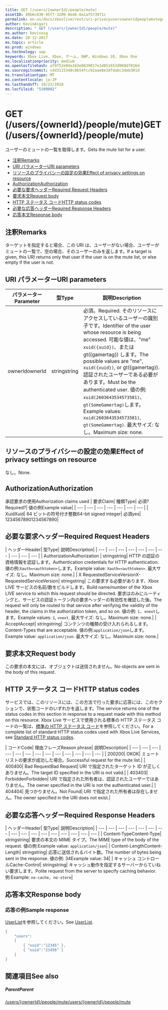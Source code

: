 ```yaml
---
title: GET (/users/{ownerId}/people/mute)
assetID: 49b6c830-95f7-3200-0e46-0a1af573971c
permalink: en-us/docs/xboxlive/rest/uri-privacyusersowneridpeoplemuteget.html
author: KevinAsgari
description: " GET (/users/{ownerId}/people/mute)"
ms.author: kevinasg
ms.date: 20-12-2017
ms.topic: article
ms.prod: windows
ms.technology: uwp
keywords: Xbox Live, Xbox, ゲーム, UWP, Windows 10, Xbox One
ms.localizationpriority: medium
ms.openlocfilehash: af9f52e04a163e0839017e1d051653d968df816d
ms.sourcegitcommit: c4d3115348c8b54fcc92aae8e18fdabc3deb301d
ms.translationtype: MT
ms.contentlocale: ja-JP
ms.lasthandoff: 10/22/2018
ms.locfileid: "5399002"
---
```

# <a name="get-usersowneridpeoplemute"></a><span data-ttu-id="24165-104">GET (/users/{ownerId}/people/mute)</span><span class="sxs-lookup"><span data-stu-id="24165-104">GET (/users/{ownerId}/people/mute)</span></span>
<span data-ttu-id="24165-105">ユーザーのミュートの一覧を取得します。</span><span class="sxs-lookup"><span data-stu-id="24165-105">Gets the mute list for a user.</span></span>

  * [<span data-ttu-id="24165-106">注釈</span><span class="sxs-lookup"><span data-stu-id="24165-106">Remarks</span></span>](#ID4EQ)
  * [<span data-ttu-id="24165-107">URI パラメーター</span><span class="sxs-lookup"><span data-stu-id="24165-107">URI parameters</span></span>](#ID4EZ)
  * [<span data-ttu-id="24165-108">リソースのプライバシーの設定の効果</span><span class="sxs-lookup"><span data-stu-id="24165-108">Effect of privacy settings on resource</span></span>](#ID4EEB)
  * [<span data-ttu-id="24165-109">Authorization</span><span class="sxs-lookup"><span data-stu-id="24165-109">Authorization</span></span>](#ID4ENB)
  * [<span data-ttu-id="24165-110">必要な要求ヘッダー</span><span class="sxs-lookup"><span data-stu-id="24165-110">Required Request Headers</span></span>](#ID4ESC)
  * [<span data-ttu-id="24165-111">要求本文</span><span class="sxs-lookup"><span data-stu-id="24165-111">Request body</span></span>](#ID4EPE)
  * [<span data-ttu-id="24165-112">HTTP ステータス コード</span><span class="sxs-lookup"><span data-stu-id="24165-112">HTTP status codes</span></span>](#ID4E1E)
  * [<span data-ttu-id="24165-113">必要な応答ヘッダー</span><span class="sxs-lookup"><span data-stu-id="24165-113">Required Response Headers</span></span>](#ID4E3G)
  * [<span data-ttu-id="24165-114">応答本文</span><span class="sxs-lookup"><span data-stu-id="24165-114">Response body</span></span>](#ID4ETAAC)

<a id="ID4EQ"></a>


## <a name="remarks"></a><span data-ttu-id="24165-115">注釈</span><span class="sxs-lookup"><span data-stu-id="24165-115">Remarks</span></span>

<span data-ttu-id="24165-116">ターゲットを指定すると場合、この URI は、ユーザーがない場合、ユーザーがミュートの一覧で、空の場合、そのユーザーのみを返します。</span><span class="sxs-lookup"><span data-stu-id="24165-116">If a target is given, this URI returns only that user if the user is on the mute list, or else empty if the user is not.</span></span>

<a id="ID4EZ"></a>


## <a name="uri-parameters"></a><span data-ttu-id="24165-117">URI パラメーター</span><span class="sxs-lookup"><span data-stu-id="24165-117">URI parameters</span></span>

| <span data-ttu-id="24165-118">パラメーター</span><span class="sxs-lookup"><span data-stu-id="24165-118">Parameter</span></span>| <span data-ttu-id="24165-119">型</span><span class="sxs-lookup"><span data-stu-id="24165-119">Type</span></span>| <span data-ttu-id="24165-120">説明</span><span class="sxs-lookup"><span data-stu-id="24165-120">Description</span></span>|
| --- | --- | --- |
| <span data-ttu-id="24165-121">ownerId</span><span class="sxs-lookup"><span data-stu-id="24165-121">ownerId</span></span>| <span data-ttu-id="24165-122">string</span><span class="sxs-lookup"><span data-stu-id="24165-122">string</span></span>| <span data-ttu-id="24165-123">必須。</span><span class="sxs-lookup"><span data-stu-id="24165-123">Required.</span></span> <span data-ttu-id="24165-124">そのリソースにアクセスしているユーザーの識別子です。</span><span class="sxs-lookup"><span data-stu-id="24165-124">Identifier of the user whose resource is being accessed.</span></span> <span data-ttu-id="24165-125">可能な値は、"me" <code>xuid({xuid})</code>、または gt({gamertag}) します。</span><span class="sxs-lookup"><span data-stu-id="24165-125">The possible values are "me", <code>xuid({xuid})</code>, or gt({gamertag}).</span></span> <span data-ttu-id="24165-126">認証されたユーザーである必要があります。</span><span class="sxs-lookup"><span data-stu-id="24165-126">Must be the authenticated user.</span></span> <span data-ttu-id="24165-127">値の例: <code>xuid(2603643534573581)</code>、<code>gt(SomeGamertag)</code>します。</span><span class="sxs-lookup"><span data-stu-id="24165-127">Example values: <code>xuid(2603643534573581)</code>, <code>gt(SomeGamertag)</code>.</span></span> <span data-ttu-id="24165-128">最大サイズ: なし。</span><span class="sxs-lookup"><span data-stu-id="24165-128">Maximum size: none.</span></span> |

<a id="ID4EEB"></a>


## <a name="effect-of-privacy-settings-on-resource"></a><span data-ttu-id="24165-129">リソースのプライバシーの設定の効果</span><span class="sxs-lookup"><span data-stu-id="24165-129">Effect of privacy settings on resource</span></span>

<span data-ttu-id="24165-130">なし。</span><span class="sxs-lookup"><span data-stu-id="24165-130">None.</span></span>

<a id="ID4ENB"></a>


## <a name="authorization"></a><span data-ttu-id="24165-131">Authorization</span><span class="sxs-lookup"><span data-stu-id="24165-131">Authorization</span></span>

<span data-ttu-id="24165-132">承認要求の使用</span><span class="sxs-lookup"><span data-stu-id="24165-132">Authorization claims used</span></span> | <span data-ttu-id="24165-133">要求</span><span class="sxs-lookup"><span data-stu-id="24165-133">Claim</span></span>| <span data-ttu-id="24165-134">種類</span><span class="sxs-lookup"><span data-stu-id="24165-134">Type</span></span>| <span data-ttu-id="24165-135">必須?</span><span class="sxs-lookup"><span data-stu-id="24165-135">Required?</span></span>| <span data-ttu-id="24165-136">値の例</span><span class="sxs-lookup"><span data-stu-id="24165-136">Example value</span></span>|
| --- | --- | --- | --- | --- | --- | --- |
| <span data-ttu-id="24165-137">Xuid</span><span class="sxs-lookup"><span data-stu-id="24165-137">Xuid</span></span>| <span data-ttu-id="24165-138">64 ビットの符号付き整数</span><span class="sxs-lookup"><span data-stu-id="24165-138">64-bit signed integer</span></span>| <span data-ttu-id="24165-139">必須</span><span class="sxs-lookup"><span data-stu-id="24165-139">yes</span></span>| <span data-ttu-id="24165-140">1234567890</span><span class="sxs-lookup"><span data-stu-id="24165-140">1234567890</span></span>|

<a id="ID4ESC"></a>


## <a name="required-request-headers"></a><span data-ttu-id="24165-141">必要な要求ヘッダー</span><span class="sxs-lookup"><span data-stu-id="24165-141">Required Request Headers</span></span>

| <span data-ttu-id="24165-142">ヘッダー</span><span class="sxs-lookup"><span data-stu-id="24165-142">Header</span></span>| <span data-ttu-id="24165-143">型</span><span class="sxs-lookup"><span data-stu-id="24165-143">Type</span></span>| <span data-ttu-id="24165-144">説明</span><span class="sxs-lookup"><span data-stu-id="24165-144">Description</span></span>|
| --- | --- | --- | --- | --- | --- | --- | --- | --- | --- |
| <span data-ttu-id="24165-145">Authorization</span><span class="sxs-lookup"><span data-stu-id="24165-145">Authorization</span></span> | <span data-ttu-id="24165-146">string</span><span class="sxs-lookup"><span data-stu-id="24165-146">string</span></span>| <span data-ttu-id="24165-147">HTTP の認証の資格情報を認証します。</span><span class="sxs-lookup"><span data-stu-id="24165-147">Authentication credentials for HTTP authentication.</span></span> <span data-ttu-id="24165-148">値の例:<code>Xauth=&lt;authtoken></code>します。</span><span class="sxs-lookup"><span data-stu-id="24165-148">Example value: <code>Xauth=&lt;authtoken></code>.</span></span> <span data-ttu-id="24165-149">最大サイズ: なし。</span><span class="sxs-lookup"><span data-stu-id="24165-149">Maximum size: none.</span></span>|
| <span data-ttu-id="24165-150">X RequestedServiceVersion</span><span class="sxs-lookup"><span data-stu-id="24165-150">X-RequestedServiceVersion</span></span>| <span data-ttu-id="24165-151">string</span><span class="sxs-lookup"><span data-stu-id="24165-151">string</span></span>| <span data-ttu-id="24165-152">この要求する必要があります、Xbox LIVE サービスの名前/数をビルドします。</span><span class="sxs-lookup"><span data-stu-id="24165-152">Build name/number of the Xbox LIVE service to which this request should be directed.</span></span> <span data-ttu-id="24165-153">要求はのみにルーティングと、サービスの認証トークン内の要求ヘッダーの有効性を確認した後。</span><span class="sxs-lookup"><span data-stu-id="24165-153">The request will only be routed to that service after verifying the validity of the header, the claims in the authorization token, and so on.</span></span> <span data-ttu-id="24165-154">値の例: <code>1</code>、<code>vnext</code>します。</span><span class="sxs-lookup"><span data-stu-id="24165-154">Example values: <code>1</code>, <code>vnext</code>.</span></span> <span data-ttu-id="24165-155">最大サイズ: なし。</span><span class="sxs-lookup"><span data-stu-id="24165-155">Maximum size: none.</span></span>|
| <span data-ttu-id="24165-156">Accept</span><span class="sxs-lookup"><span data-stu-id="24165-156">Accept</span></span>| <span data-ttu-id="24165-157">string</span><span class="sxs-lookup"><span data-stu-id="24165-157">string</span></span>| <span data-ttu-id="24165-158">コンテンツの種類の受け入れられるします。</span><span class="sxs-lookup"><span data-stu-id="24165-158">Content-Types that are acceptable.</span></span> <span data-ttu-id="24165-159">値の例:<code>application/json</code>します。</span><span class="sxs-lookup"><span data-stu-id="24165-159">Example value: <code>application/json</code>.</span></span> <span data-ttu-id="24165-160">最大サイズ: なし。</span><span class="sxs-lookup"><span data-stu-id="24165-160">Maximum size: none.</span></span>|

<a id="ID4EPE"></a>


## <a name="request-body"></a><span data-ttu-id="24165-161">要求本文</span><span class="sxs-lookup"><span data-stu-id="24165-161">Request body</span></span>

<span data-ttu-id="24165-162">この要求の本文には、オブジェクトは送信されません。</span><span class="sxs-lookup"><span data-stu-id="24165-162">No objects are sent in the body of this request.</span></span>

<a id="ID4E1E"></a>


## <a name="http-status-codes"></a><span data-ttu-id="24165-163">HTTP ステータス コード</span><span class="sxs-lookup"><span data-stu-id="24165-163">HTTP status codes</span></span>

<span data-ttu-id="24165-164">サービスでは、このリソースには、この方法で行った要求に応答には、このセクションで、状態コードのいずれかを返します。</span><span class="sxs-lookup"><span data-stu-id="24165-164">The service returns one of the status codes in this section in response to a request made with this method on this resource.</span></span> <span data-ttu-id="24165-165">Xbox Live サービスで使用される標準の HTTP ステータス コードの一覧は、[標準の HTTP ステータス コード](../../additional/httpstatuscodes.md)を参照してください。</span><span class="sxs-lookup"><span data-stu-id="24165-165">For a complete list of standard HTTP status codes used with Xbox Live Services, see [Standard HTTP status codes](../../additional/httpstatuscodes.md).</span></span>

| <span data-ttu-id="24165-166">コード</span><span class="sxs-lookup"><span data-stu-id="24165-166">Code</span></span>| <span data-ttu-id="24165-167">理由フレーズ</span><span class="sxs-lookup"><span data-stu-id="24165-167">Reason phrase</span></span>| <span data-ttu-id="24165-168">説明</span><span class="sxs-lookup"><span data-stu-id="24165-168">Description</span></span>|
| --- | --- | --- | --- | --- | --- | --- | --- | --- | --- | --- | --- | --- |
| <span data-ttu-id="24165-169">200</span><span class="sxs-lookup"><span data-stu-id="24165-169">200</span></span>| <span data-ttu-id="24165-170">OK</span><span class="sxs-lookup"><span data-stu-id="24165-170">OK</span></span>| <span data-ttu-id="24165-171">ミュート リストの要求が成功した場合。</span><span class="sxs-lookup"><span data-stu-id="24165-171">Successful request for the mute list.</span></span>|
| <span data-ttu-id="24165-172">400</span><span class="sxs-lookup"><span data-stu-id="24165-172">400</span></span>| <span data-ttu-id="24165-173">Bad Request</span><span class="sxs-lookup"><span data-stu-id="24165-173">Bad Request</span></span>| <span data-ttu-id="24165-174">URI で指定されたターゲット ID が正しくありません。</span><span class="sxs-lookup"><span data-stu-id="24165-174">The target ID specified in the URI is not valid.</span></span>|
| <span data-ttu-id="24165-175">403</span><span class="sxs-lookup"><span data-stu-id="24165-175">403</span></span>| <span data-ttu-id="24165-176">Forbidden</span><span class="sxs-lookup"><span data-stu-id="24165-176">Forbidden</span></span>| <span data-ttu-id="24165-177">URI で指定された所有者は、認証されたユーザーではありません。</span><span class="sxs-lookup"><span data-stu-id="24165-177">The owner specified in the URI is not the authenticated user.</span></span>|
| <span data-ttu-id="24165-178">404</span><span class="sxs-lookup"><span data-stu-id="24165-178">404</span></span>| <span data-ttu-id="24165-179">見つかりません。</span><span class="sxs-lookup"><span data-stu-id="24165-179">Not Found</span></span>| <span data-ttu-id="24165-180">URI で指定された所有者は存在しません。</span><span class="sxs-lookup"><span data-stu-id="24165-180">The owner specified in the URI does not exist.</span></span>|

<a id="ID4E3G"></a>


## <a name="required-response-headers"></a><span data-ttu-id="24165-181">必要な応答ヘッダー</span><span class="sxs-lookup"><span data-stu-id="24165-181">Required Response Headers</span></span>

| <span data-ttu-id="24165-182">ヘッダー</span><span class="sxs-lookup"><span data-stu-id="24165-182">Header</span></span>| <span data-ttu-id="24165-183">型</span><span class="sxs-lookup"><span data-stu-id="24165-183">Type</span></span>| <span data-ttu-id="24165-184">説明</span><span class="sxs-lookup"><span data-stu-id="24165-184">Description</span></span>|
| --- | --- | --- | --- | --- | --- | --- | --- | --- | --- | --- | --- | --- | --- | --- | --- |
| <span data-ttu-id="24165-185">Content-Type</span><span class="sxs-lookup"><span data-stu-id="24165-185">Content-Type</span></span>| <span data-ttu-id="24165-186">string</span><span class="sxs-lookup"><span data-stu-id="24165-186">string</span></span>| <span data-ttu-id="24165-187">要求の本文の MIME タイプ。</span><span class="sxs-lookup"><span data-stu-id="24165-187">The MIME type of the body of the request.</span></span> <span data-ttu-id="24165-188">値の例:</span><span class="sxs-lookup"><span data-stu-id="24165-188">Example value:</span></span> <code>application/json</code>|
| <span data-ttu-id="24165-189">Content-Length</span><span class="sxs-lookup"><span data-stu-id="24165-189">Content-Length</span></span>| <span data-ttu-id="24165-190">string</span><span class="sxs-lookup"><span data-stu-id="24165-190">string</span></span>| <span data-ttu-id="24165-191">応答に送信されるバイト数。</span><span class="sxs-lookup"><span data-stu-id="24165-191">The number of bytes being sent in the response.</span></span> <span data-ttu-id="24165-192">値の例: 34</span><span class="sxs-lookup"><span data-stu-id="24165-192">Example value: 34</span></span>|
| <span data-ttu-id="24165-193">キャッシュ コントロール</span><span class="sxs-lookup"><span data-stu-id="24165-193">Cache-Control</span></span>| <span data-ttu-id="24165-194">string</span><span class="sxs-lookup"><span data-stu-id="24165-194">string</span></span>| <span data-ttu-id="24165-195">キャッシュ動作を指定するサーバーからていねい要求します。</span><span class="sxs-lookup"><span data-stu-id="24165-195">Polite request from the server to specify caching behavior.</span></span> <span data-ttu-id="24165-196">例:</span><span class="sxs-lookup"><span data-stu-id="24165-196">Example:</span></span> <code>no-cache, no-store</code>|

<a id="ID4ETAAC"></a>


## <a name="response-body"></a><span data-ttu-id="24165-197">応答本文</span><span class="sxs-lookup"><span data-stu-id="24165-197">Response body</span></span>

<a id="ID4EZAAC"></a>


### <a name="sample-response"></a><span data-ttu-id="24165-198">応答の例</span><span class="sxs-lookup"><span data-stu-id="24165-198">Sample response</span></span>

<span data-ttu-id="24165-199">[UserList](../../json/json-userlist.md)を参照してください。</span><span class="sxs-lookup"><span data-stu-id="24165-199">See [UserList](../../json/json-userlist.md).</span></span>


```cpp
{
    "users":
    [
        { "xuid":"12345" },
        { "xuid":"23456" }
    ]
}

```


<a id="ID4EJBAC"></a>


## <a name="see-also"></a><span data-ttu-id="24165-200">関連項目</span><span class="sxs-lookup"><span data-stu-id="24165-200">See also</span></span>

<a id="ID4ELBAC"></a>


##### <a name="parent"></a><span data-ttu-id="24165-201">Parent</span><span class="sxs-lookup"><span data-stu-id="24165-201">Parent</span></span>

[<span data-ttu-id="24165-202">/users/{ownerId}/people/mute</span><span class="sxs-lookup"><span data-stu-id="24165-202">/users/{ownerId}/people/mute</span></span>](uri-privacyusersowneridpeoplemute.md)
